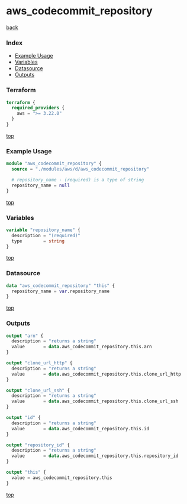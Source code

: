 # aws_codecommit_repository

[back](../aws.md)

### Index

- [Example Usage](#example-usage)
- [Variables](#variables)
- [Datasource](#datasource)
- [Outputs](#outputs)

### Terraform

```terraform
terraform {
  required_providers {
    aws = ">= 3.22.0"
  }
}
```

[top](#index)

### Example Usage

```terraform
module "aws_codecommit_repository" {
  source = "./modules/aws/d/aws_codecommit_repository"

  # repository_name - (required) is a type of string
  repository_name = null
}
```

[top](#index)

### Variables

```terraform
variable "repository_name" {
  description = "(required)"
  type        = string
}
```

[top](#index)

### Datasource

```terraform
data "aws_codecommit_repository" "this" {
  repository_name = var.repository_name
}
```

[top](#index)

### Outputs

```terraform
output "arn" {
  description = "returns a string"
  value       = data.aws_codecommit_repository.this.arn
}

output "clone_url_http" {
  description = "returns a string"
  value       = data.aws_codecommit_repository.this.clone_url_http
}

output "clone_url_ssh" {
  description = "returns a string"
  value       = data.aws_codecommit_repository.this.clone_url_ssh
}

output "id" {
  description = "returns a string"
  value       = data.aws_codecommit_repository.this.id
}

output "repository_id" {
  description = "returns a string"
  value       = data.aws_codecommit_repository.this.repository_id
}

output "this" {
  value = aws_codecommit_repository.this
}
```

[top](#index)